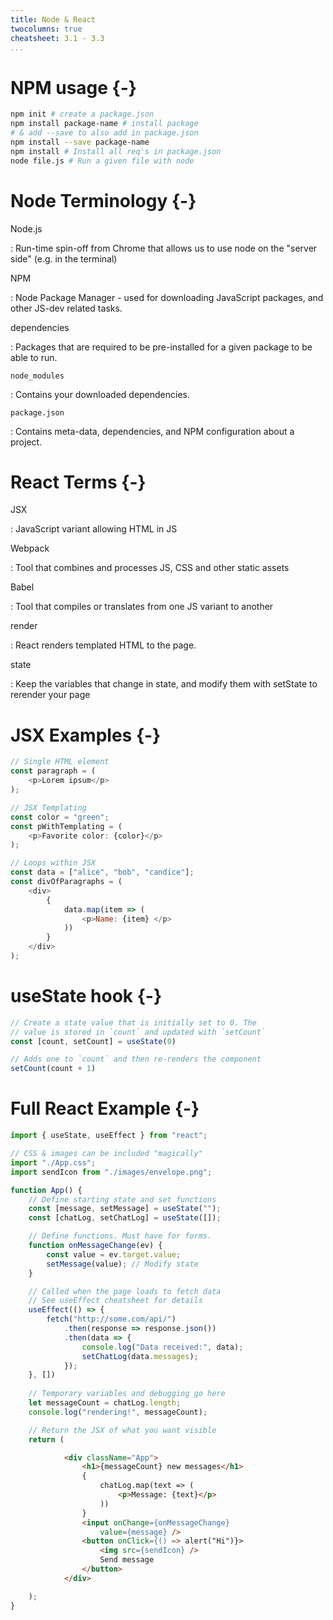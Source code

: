 ```yaml
---
title: Node & React
twocolumns: true
cheatsheet: 3.1 - 3.3
...
```




# NPM usage {-}

```bash
npm init # create a package.json
npm install package-name # install package
# & add --save to also add in package.json
npm install --save package-name
npm install # Install all req's in package.json
node file.js # Run a given file with node
```


# Node Terminology {-}

Node.js

:   Run-time spin-off from Chrome that allows us to use node on the "server
side" (e.g. in the terminal)

NPM

:   Node Package Manager - used for downloading JavaScript packages, and other
JS-dev related tasks.


dependencies

:   Packages that are required to be pre-installed for a given package to be
able to run.


`node_modules`

:   Contains your  downloaded dependencies.


`package.json`

:   Contains meta-data, dependencies, and NPM configuration about a
project.




# React Terms {-}

JSX

:   JavaScript variant allowing HTML in JS

Webpack

:   Tool that combines and processes JS, CSS and other static assets


Babel

:   Tool that compiles or translates from one JS variant to another


render

:   React renders templated HTML to the page.


state

:   Keep the variables that change in state, and modify them with setState to
rerender your page


# JSX Examples {-}

```javascript
// Single HTML element
const paragraph = (
    <p>Lorem ipsum</p>
);
```

```javascript
// JSX Templating
const color = "green";
const pWithTemplating = (
    <p>Favorite color: {color}</p>
);
```

```javascript
// Loops within JSX
const data = ["alice", "bob", "candice"];
const divOfParagraphs = (
    <div>
        {
            data.map(item => (
                <p>Name: {item} </p>
            ))
        }
    </div>
);
```

# useState hook {-}

```javascript
// Create a state value that is initially set to 0. The
// value is stored in `count` and updated with `setCount`
const [count, setCount] = useState(0)

// Adds one to `count` and then re-renders the component
setCount(count + 1)
```

# Full React Example {-}

```javascript
import { useState, useEffect } from "react";

// CSS & images can be included "magically"
import "./App.css";
import sendIcon from "./images/envelope.png";

function App() {
    // Define starting state and set functions
    const [message, setMessage] = useState("");
    const [chatLog, setChatLog] = useState([]);

    // Define functions. Must have for forms.
    function onMessageChange(ev) {
        const value = ev.target.value;
        setMessage(value); // Modify state
    }

    // Called when the page loads to fetch data
    // See useEffect cheatsheet for details
    useEffect(() => {
        fetch("http://some.com/api/")
            .then(response => response.json())
            .then(data => {
                console.log("Data received:", data);
                setChatLog(data.messages);
            });
    }, [])
 
    // Temporary variables and debugging go here
    let messageCount = chatLog.length;
    console.log("rendering!", messageCount);

    // Return the JSX of what you want visible
    return (
```

```html
            <div className="App">
                <h1>{messageCount} new messages</h1>
                {
                    chatLog.map(text => (
                        <p>Message: {text}</p>
                    ))
                }
                <input onChange={onMessageChange}
                    value={message} />
                <button onClick={() => alert("Hi")}>
                    <img src={sendIcon} />
                    Send message
                </button>
            </div>
```

```javascript
    );
}
```




